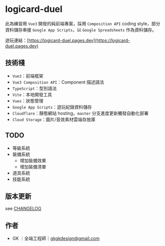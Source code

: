 # logicard-duel

此為練習用 `Vue3` 開發的純前端專案，採用 `Composition API` coding style，部分資料儲存串接 `Google App Scripts`，以 `Google Spreadsheets` 作為資料儲存。

遊玩連結：[https://logicard-duel.pages.dev](https://logicard-duel.pages.dev)

## 技術棧

- `Vue3`：前端框架
- `Vue3 Composition API`：Component 描述語法
- `TypeScript`：型別語法
- `Vite`：本地開發工具
- `Vuex`：狀態管理
- `Google App Scripts`：遊玩紀錄資料儲存
- `Cloudflare`：靜態網站 hosting，`master` 分支進度更新觸發自動化部署
- `Cloud Storage`：圖片/音效素材雲端存放庫

## TODO

- 等級系統
- 裝備系統
  - 增加裝備效果
  - 增加裝備清單
- 道具系統
- 技能系統

## 版本更新

see [CHANGELOG]('./CHANGELOG.md')

## 作者

- GK ｜全端工程師｜gkgkdesign@gmail.com
